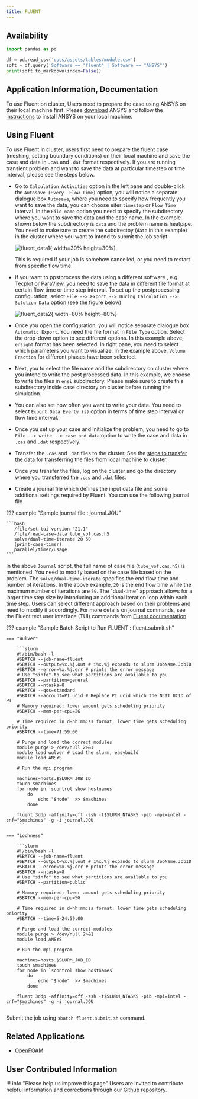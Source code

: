 ```yaml
---
title: FLUENT
---
```



## Availability

```python exec="on"
import pandas as pd

df = pd.read_csv('docs/assets/tables/module.csv')
soft = df.query('Software == "fluent" | Software == "ANSYS"')
print(soft.to_markdown(index=False))
```
## Application Information, Documentation
To use Fluent on cluster, Users need to prepare the case using ANSYS on their local machine first. Please [download](https://njit.instructure.com/courses/8519/assignments/128626) ANSYS and follow the [instructions](https://ist.njit.edu/ansys-installation-instructions) to install ANSYS on your local machine.

## Using Fluent
To use Fluent in cluster, users first need to prepare the fluent case (meshing, setting boundary conditions) on their local machine  and save the case and data in `.cas` and `.dat` format respectively. 
If you are running transient problem and want to save the data at particular timestep or time interval, please see the steps below.

* Go to `Calculation Activities` option in the left pane and double-click the `Autosave (Every  Flow Time)` option, you will notice a separate dialogue box `Autosave`, where you need to specify how frequently you want to save the data, you can choose eiter `timestep` or `Flow Time` interval. In the `File name` option you need to specify the subdirectory where you want to save the data and the case name. In the example shown below the subdirectory is `data` and the problem name is heatpipe. You need to make sure to create the subdirectoy (`data` in this example) in the cluster where you want to intend to submit the job script.

   ![fluent_data1](../../assets/images/fluent_1.png){ width=30% height=30%}

   This is required if your job is somehow cancelled, or you need to restart from specific flow time.

* If you want  to ppstprocess the data using a different software , e.g. [Tecplot](tecplot.md) or [ParaView](paraview.md), you need to save the data in different file format at certain flow time or time step interval.  To set up the postprocessing configuration, select `File --> Export --> During Calculation --> Solution Data` option (see the figure below)
   
   ![fluent_data2](../../assets/images/fluent_2.png){ width=80% height=80%}

* Once you open the configuration, you will notice separate dialogue box `Automatic Export`. You need the file format in `File Type` option. Select the drop-down option to see different options. In this example above, `ensight` format has been selected. In right pane, you need to select which parameters you want to visualize. In the example above, `Volume Fraction` for different phases have been selected. 
* Next, you to select the file name and the subdirectory on cluster where you intend to write the post processed data. In this example, we choose to write the files in `ensi` subdirectory. Please make sure to create this subdirectory inside case directory on cluster before running the simulation. 
* You can also set how often you want to write your data. You need to select `Export Data Everty (s)` option in terms of time step interval or flow time interval.  
* Once you set up your case and initialize the problem, you need to go to `File --> write --> case and data` option to write the case and data in `.cas` and `.dat` respectively. 
* Transfer the `.cas` and `.dat` files to the cluster. See the [steps to transfer the data](cluster_access.md#transfer-the-data-from-the-local-machine-to-clusters-or-vice-versa) for transferring the files from local machine to cluster.
* Once you transfer the files, log on the cluster and go the directory where you transferred the `.cas` and `.dat` files. 
* Create a journal file which defines the input data file and some additional settings required by Fluent.  You can use the following journal file

??? example "Sample journal file : journal.JOU"
    
    ```bash
       /file/set-tui-version "21.1"
       /file/read-case-data tube_vof.cas.h5
       solve/dual-time-iterate 20 50
       (print-case-timer)
       parallel/timer/usage
    ```
In the above `Journal` script, the full name of case file (`tube_vof.cas.h5`) is mentioned. You need to modify based on the case file based on the problem.  The `solve/dual-time-iterate` specifies the end flow time and number of iterations. In the above example, `20` is the end flow time while the maximum number of iterations are `50`. The "dual-time" approach allows for a larger time step size by introducing an additional iteration loop within each time step. Users can select different approach based on their problems and need to modify it accordingly. 
For more details on journal commands, see the Fluent text user interface (TUI) commands from [Fluent documentation](../../assets/Ansys_Fluent_Text_Command_List.pdf).

??? example "Sample Batch Script to Run FLUENT : fluent.submit.sh"
    
    === "Wulver"

        ```slurm
        #!/bin/bash -l
        #SBATCH --job-name=fluent
        #SBATCH --output=%x.%j.out # i%x.%j expands to slurm JobName.JobID
        #SBATCH --error=%x.%j.err # prints the error message
        # Use "sinfo" to see what partitions are available to you
        #SBATCH --partition=general
        #SBATCH --ntasks=8
        #SBATCH --qos=standard
        #SBATCH --account=PI_ucid # Replace PI_ucid which the NJIT UCID of PI
        # Memory required; lower amount gets scheduling priority
        #SBATCH --mem-per-cpu=2G
        
        # Time required in d-hh:mm:ss format; lower time gets scheduling priority
        #SBATCH --time=71:59:00
        
        # Purge and load the correct modules
        module purge > /dev/null 2>&1
        module load wulver # Load the slurm, easybuild 
        module load ANSYS
        
        # Run the mpi program
        
        machines=hosts.$SLURM_JOB_ID
        touch $machines
        for node in `scontrol show hostnames`
            do
                echo "$node"  >> $machines
            done
        
        fluent 3ddp -affinity=off -ssh -t$SLURM_NTASKS -pib -mpi=intel -cnf="$machines" -g -i journal.JOU
        ```

    === "Lochness"

        ```slurm
        #!/bin/bash -l
        #SBATCH --job-name=fluent
        #SBATCH --output=%x.%j.out # i%x.%j expands to slurm JobName.JobID
        #SBATCH --error=%x.%j.err # prints the error message
        #SBATCH --ntasks=8
        # Use "sinfo" to see what partitions are available to you
        #SBATCH --partition=public
        
        # Memory required; lower amount gets scheduling priority
        #SBATCH --mem-per-cpu=5G
        
        # Time required in d-hh:mm:ss format; lower time gets scheduling priority
        #SBATCH --time=5-24:59:00
        
        # Purge and load the correct modules
        module purge > /dev/null 2>&1
        module load ANSYS
        
        # Run the mpi program
        
        machines=hosts.$SLURM_JOB_ID
        touch $machines
        for node in `scontrol show hostnames`
            do
                echo "$node"  >> $machines
            done
        
        fluent 3ddp -affinity=off -ssh -t$SLURM_NTASKS -pib -mpi=intel -cnf="$machines" -g -i journal.JOU
        ```
Submit the job using `sbatch fluent.submit.sh` command.


## Related Applications

* [OpenFOAM](openfoam.md)

## User Contributed Information

!!! info "Please help us improve this page"
        Users are invited to contribute helpful information and corrections
        through our [Github repository](https://github.com/arcs-njit-edu/Docs/blob/main/CONTRIBUTING.md).



